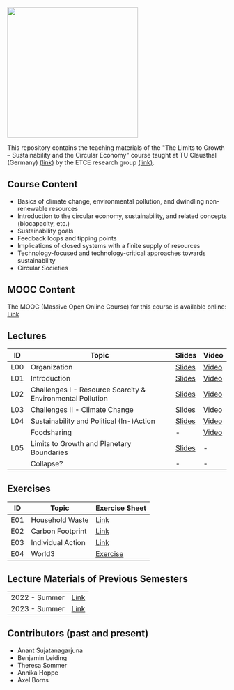 <img src="https://www.presse.tu-clausthal.de/fileadmin/Presse/images/Corporate_Design/Logo/Logo_TUC_en_CMYK.jpg" width="300">

This repository contains the teaching materials of the "The Limits to Growth – Sustainability and the Circular Economy" course taught at TU Clausthal (Germany) [(link)](https://www.isse.tu-clausthal.de/en/) by the ETCE research group [(link)](https://etce-lab.com).

## Course Content

- Basics of climate change, environmental pollution, and dwindling non-renewable resources
- Introduction to the circular economy, sustainability, and related concepts (biocapacity, etc.)
- Sustainability goals
- Feedback loops and tipping points
- Implications of closed systems with a finite supply of resources
- Technology-focused and technology-critical approaches towards sustainability
- Circular Societies


## MOOC Content
The MOOC (Massive Open Online Course) for this course is available online: [Link](https://ltg.etce-lab.de/)

## Lectures

| ID    | Topic                                     | Slides                                                | Video |
|-------|-------------------------------------------|-------------------------------------------------------|-------|
| L00   | Organization                              | [Slides](LTG-L00-Organization.pdf)                    | [Video](https://ltg.etce-lab.de/#/id/64e5c250d3bd3552943b20b7) |
| L01   | Introduction           		            | [Slides](LTG-L01-Introduction.pdf)                    | [Video](https://ltg.etce-lab.de/#/id/64e5c250d3bd3552943b20b7) |
| L02   | Challenges I - Resource Scarcity & Environmental Pollution | [Slides](LTG-L02-Challenges-I.pdf)   | [Video](https://ltg.etce-lab.de/#/id/64e5c250d3bd3552943b20b5) |
| L03   | Challenges II - Climate Change            | [Slides](LTG-L03-Challenges-II.pdf)                   | [Video](https://ltg.etce-lab.de/#/id/64e5c250d3bd3552943b20b1) |
| L04   | Sustainability and Political (In-)Action  | [Slides](LTG-L04-Sustainability-and-Political-(In-)Action.pdf) | [Video](https://ltg.etce-lab.de/#/id/6527e26281a06b1e0c975001) |
|       | Foodsharing                               | -                                                     | [Video](https://ltg.etce-lab.de/#/id/6527efc781a06b1e0c98249b) |
| L05   | Limits to Growth and Planetary Boundaries | [Slides](LTG-L05a-Limits-to-Growth-and-Planetary-Boundaries.pdf) | - |
|       | Collapse?                                 | - | - |

## Exercises

| ID    | Topic                                   | Exercise Sheet                                     |
|-------|-----------------------------------------|----------------------------------------------------|
| E01   | Household Waste                         | [Link](Exercises/E01-Household-Waste.pdf)          |
| E02   | Carbon Footprint                        | [Link](Exercises/E02-CarbonFootprint.pdf)          |
| E03   | Individual Action                       | [Link](Exercises/E03-Individual-Action.pdf)        |
| E04   | World3                                  | [Exercise](Exercises/E04-World3.pdf)                     |



## Lecture Materials of Previous Semesters

|                |                                         | 
|----------------|-----------------------------------------|
| 2022 - Summer  | [Link](0_ARCHIVE/Summer-2022/README.md) |
| 2023 - Summer  | [Link](0_ARCHIVE/Summer-2023/README.md) |


## Contributors (past and present)
- Anant Sujatanagarjuna
- Benjamin Leiding
- Theresa Sommer
- Annika Hoppe
- Axel Borns

